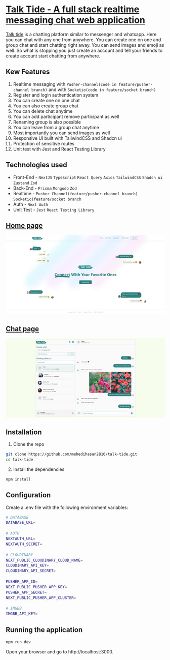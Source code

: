 # [Talk Tide - A full stack realtime messaging chat web application](https://talktide.vercel.app)

[Talk tide](https://talktide.vercel.app) is a chatting platform similar to messenger and whatsapp. Here you can chat with any one from anywhere. You can create one on one and group chat and start chatting right away. You can send images and emoji as well. So what is stopping you just create an account and tell your friends to create account start chatting from anywhere.

## Kew Features

1. Realtime messaging with `Pusher-channel(code in feature/pusher-channel branch)` and with `Socketio(code in feature/socket branch)`
2. Register and login authentication system
3. You can create one on one chat
4. You can also create group chat
5. You can delete chat anytime
6. You can add participant remove participant as well
7. Renaming group is also possible
8. You can leave from a group chat anytime
9. Most importantly you can send images as well
10. Responsive UI built with TailwindCSS and Shadcn ui
11. Protection of sensitive routes
12. Unit test with Jest and React Testing Library

## Technologies used

- Front-End - `NextJS` `TypeScript` `React Query` `Axios` `TailwindCSS` `Shadcn ui` `Zustand` `Zod`
- Back-End - `Prisma` `Mongodb` `Zod`
- Realtime - `Pusher Channel(feature/pusher-channel branch)` `Socketio(feature/socket branch`
- Auth - `Next Auth`
- Unit Test - `Jest` `React Testing Library`

## [Home page](https://talktide.vercel.app)

[![Talk tide chat application's home page image](/public/talk-tide-home-page.png)](https://talktide.vercel.app)

## [Chat page](https://talktide.vercel.app/chat)

[![Talk tide chat application's chat page image](/public/talk-tide-chat-page.png)](https://talktide.vercel.app/chat)

## Installation

1. Clone the repo

```bash
git clone https://github.com/mehedihasan2810/talk-tide.git
cd talk-tide
```

2. Install the dependencies
```bash
npm install
```

## Configuration

Create a .env file with the following environment variables:

```bash
# DATABASE
DATABASE_URL=

# AUTH
NEXTAUTH_URL=
NEXTAUTH_SECRET=

# CLOUDINARY
NEXT_PUBLIC_CLOUDINARY_CLOUD_NAME=
CLOUDINARY_API_KEY=
CLOUDINARY_API_SECRET=

PUSHER_APP_ID=
NEXT_PUBLIC_PUSHER_APP_KEY=
PUSHER_APP_SECRET=
NEXT_PUBLIC_PUSHER_APP_CLUSTER=

# IMGBB
IMGBB_API_KEY=
```

## Running the application

```bash
npm run dev
```

Open your browser and go to http://localhost:3000.
